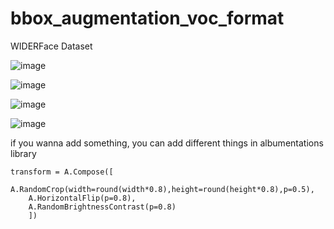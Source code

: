 # bbox_augmentation_voc_format 
WIDERFace Dataset

![image](https://user-images.githubusercontent.com/70372577/161203238-8bf8928f-ffb4-4b36-beb7-90a3cc994abe.png)

![image](https://user-images.githubusercontent.com/70372577/161203396-20ddd3e9-3a5d-42a7-b291-e8fcf20a08e7.png)

![image](https://user-images.githubusercontent.com/70372577/161203266-5292e659-83f0-4ece-8918-22cb3680d2fa.png)

![image](https://user-images.githubusercontent.com/70372577/161203301-636b37b5-f822-4b3e-969b-0ec634a2f2aa.png)

if you wanna add something, you can add different things in albumentations library

    transform = A.Compose([
        A.RandomCrop(width=round(width*0.8),height=round(height*0.8),p=0.5),
        A.HorizontalFlip(p=0.8),
        A.RandomBrightnessContrast(p=0.8)
        ])
